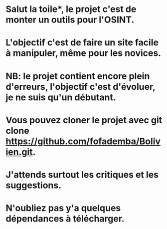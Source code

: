 # Salut la toile*, le projet c'est de monter un outils pour l'OSINT.
# L'objectif c'est de faire un site facile à manipuler, même pour les novices.
# NB: le projet contient encore plein d'erreurs, l'objectif c'est d'évoluer, je ne suis qu'un débutant.
# Vous pouvez cloner le projet  avec git clone https://github.com/fofademba/Bolivien.git.
# J'attends surtout les critiques et les suggestions.
# N'oubliez pas y'a quelques dépendances à télécharger.
